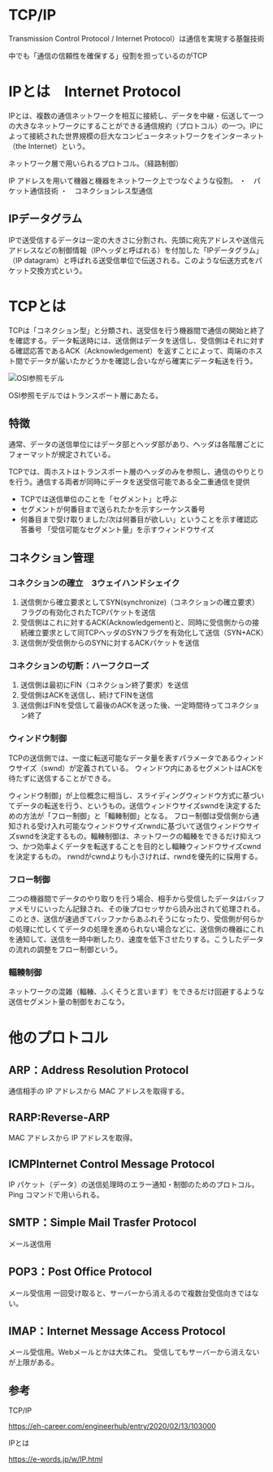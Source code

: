 # TCP/IP

Transmission Control Protocol / Internet Protocol）は通信を実現する基盤技術

中でも「通信の信頼性を確保する」役割を担っているのがTCP

# IPとは　Internet Protocol

IPとは、複数の通信ネットワークを相互に接続し、データを中継・伝送して一つの大きなネットワークにすることができる通信規約（プロトコル）の一つ。IPによって接続された世界規模の巨大なコンピュータネットワークをインターネット（the Internet）という。

ネットワーク層で用いられるプロトコル。（経路制御）

IP アドレスを用いて機器と機器をネットワーク上でつなぐような役割。
・　パケット通信技術
・　コネクションレス型通信

## IPデータグラム

IPで送受信するデータは一定の大きさに分割され、先頭に宛先アドレスや送信元アドレスなどの制御情報（IPヘッダと呼ばれる）を付加した「IPデータグラム」（IP datagram）と呼ばれる送受信単位で伝送される。このような伝送方式をパケット交換方式という。

# TCPとは

TCPは「コネクション型」と分類され、送受信を行う機器間で通信の開始と終了を確認する。データ転送時には、送信側はデータを送信し、受信側はそれに対する確認応答であるACK（Acknowledgement）を返すことによって、両端のホスト間でデータが届いたかどうかを確認し合いながら確実にデータ転送を行う。

![OSI参照モデル](https://cdn-ak.f.st-hatena.com/images/fotolife/b/blog-media/20200205/20200205164620.png)

OSI参照モデルではトランスポート層にあたる。

## 特徴

通常、データの送信単位にはデータ部とヘッダ部があり、ヘッダは各階層ごとにフォーマットが規定されている。

TCPでは、両ホストはトランスポート層のヘッダのみを参照し、通信のやりとりを行う。通信する両者が同時にデータを送受信可能である全二重通信を提供

- TCPでは送信単位のことを「セグメント」と呼ぶ
- セグメントが何番目まで送られたかを示すシーケンス番号
- 何番目まで受け取りました/次は何番目が欲しい」ということを示す確認応答番号
「受信可能なセグメント量」を示すウィンドウサイズ
## コネクション管理

### コネクションの確立　3ウェイハンドシェイク

1. 送信側から確立要求としてSYN(synchronize)（コネクションの確立要求）フラグの有効化されたTCPパケットを送信
2. 受信側はこれに対するACK(Acknowledgement)と、同時に受信側からの接続確立要求として同TCPヘッダのSYNフラグを有効化して送信（SYN+ACK）
3. 送信側が受信側からのSYNに対するACKパケットを送信

### コネクションの切断：ハーフクローズ

1. 送信側は最初にFIN（コネクション終了要求）を送信
2. 受信側はACKを送信し、続けてFINを送信
3. 送信側はFINを受信して最後のACKを送った後、一定時間待ってコネクション終了
### ウィンドウ制御

TCPの送信側では、一度に転送可能なデータ量を表すパラメータであるウィンドウサイズ（swnd）が定義されている。
ウィンドウ内にあるセグメントはACKを待たずに送信することができる。

ウィンドウ制御」が上位概念に相当し、スライディングウィンドウ方式に基づいてデータの転送を行う、というもの。送信ウィンドウサイズswndを決定するための方法が「フロー制御」と「輻輳制御」となる。
フロー制御は受信側から通知される受け入れ可能なウィンドウサイズrwndに基づいて送信ウィンドウサイズswndを決定するもの。輻輳制御は、ネットワークの輻輳をできるだけ抑えつつ、かつ効率よくデータを転送することを目的とし輻輳ウィンドウサイズcwndを決定するもの。 rwndがcwndよりも小さければ、rwndを優先的に採用する。

### フロー制御

二つの機器間でデータのやり取りを行う場合、相手から受信したデータはバッファメモリにいったん記録され、その後プロセッサから読み出されて処理される。
このとき、送信が速過ぎてバッファからあふれそうになったり、受信側が何らかの処理に忙しくてデータの処理を進められない場合などに、送信側の機器にこれを通知して、送信を一時中断したり、速度を低下させたりする。こうしたデータの流れの調整をフロー制御という。

### 輻輳制御

ネットワークの混雑（輻輳、ふくそうと言います）をできるだけ回避するような送信セグメント量の制御をおこなう。

# 他のプロトコル

## ARP：Address Resolution Protocol
通信相手の IP アドレスから MAC アドレスを取得する。

## RARP:Reverse-ARP
MAC アドレスから IP アドレスを取得。

## ICMPInternet Control Message Protocol

IP パケット（データ）の送信処理時のエラー通知・制御のためのプロトコル。
Ping コマンドで用いられる。

## SMTP：Simple Mail Trasfer Protocol

メール送信用

## POP3：Post Office Protocol

メール受信用
一回受け取ると、サーバーから消えるので複数台受信向きではない。

## IMAP：Internet Message Access Protocol

メール受信用。Webメールとかは大体これ。
受信してもサーバーから消えないが上限がある。

## 参考

TCP/IP

https://eh-career.com/engineerhub/entry/2020/02/13/103000

IPとは

https://e-words.jp/w/IP.html

